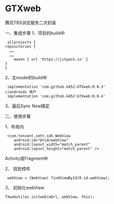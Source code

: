 # GTXweb
腾讯TBS浏览服务二次封装

一、集成步骤
1、项目的build中

     allprojects {
    repositories {
      ……
      ……
        maven { url 'https://jitpack.io' }
    }
    }
    
2、主model的build中    

     implementation 'com.github.G452:GTXweb:0.0.3'
    //androidx 用户
     implementation 'com.github.G452:GTXweb:0.0.4'
     
3、最后Sync Now搞定     


二、使用步骤

1、布局内

     <com.tencent.smtt.sdk.WebView
        android:id="@+id/webView"
        android:layout_width="match_parent"
        android:layout_height="match_parent" />
        
        
Activity或Fragment中

 2、 找到控件
 
     webView = (WebView) findViewById(R.id.webView);
   
 3、  初始化webView
 
    TXwebutiles.initweb(mUrl, webView, this);

        
